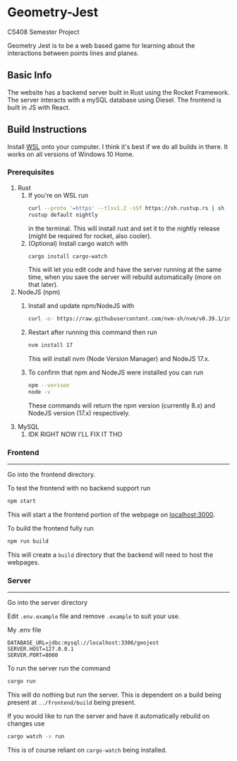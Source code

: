 # Geometry-Jest
CS408 Semester Project

Geometry Jest is to be a web based game for learning about the interactions between points lines and planes.

## Basic Info

The website has a backend server built in Rust using the Rocket Framework. The server interacts with a mySQL database using Diesel. The frontend is built in JS with React.

## Build Instructions
Install [WSL](https://docs.microsoft.com/en-us/windows/wsl/install) onto your computer. I think it's best if we do all builds in there. It works on all versions of Windows 10 Home.

### Prerequisites

1. Rust
    1. If you're on WSL run 
        ```bash
        curl --proto '=https' --tlsv1.2 -sSf https://sh.rustup.rs | sh
        rustup default nightly
        ```
        in the terminal. This will install rust and set it to the nightly release (might be required for rocket, also cooler).
    2. (Optional) Install cargo watch with 
        ```bash
        cargo install cargo-watch
        ```
        This will let you edit code and have the server running at the same time, when you save the server will rebuild automatically (more on that later).
2. NodeJS (npm)
    1. Install and update npm/NodeJS with 
        ```bash
        curl -o- https://raw.githubusercontent.com/nvm-sh/nvm/v0.39.1/install.sh | bash
        ```
    2.  Restart after running this command then run 
        ```bash
        nvm install 17
        ```
        This will install nvm (Node Version Manager) and NodeJS 17.x.
        
    3.  To confirm that npm and NodeJS were installed you can run
        ```bash
        npm --verison
        node -v
        ```
        These commands will return the npm version (currently 8.x) and NodeJS version (17.x) respectively.
3. MySQL
    1. IDK RIGHT NOW I'LL FIX IT THO

### Frontend
----
Go into the frontend directory.

To test the frontend with no backend support run
```bash
npm start
```
This will start a the frontend portion of the webpage on [localhost:3000](localhost:3000).

To build the frontend fully run
```bash
npm run build
```
This will create a `build` directory that the backend will need to host the webpages.

### Server
---
Go into the server directory

Edit `.env.example` file and remove `.example` to suit your use.

My .env file 
```.env
DATABASE_URL=jdbc:mysql://localhost:3306/geojest
SERVER.HOST=127.0.0.1
SERVER.PORT=8000
```
To run the server run the command
```bash
cargo run
```
This will do nothing but run the server. This is dependent on a build being present at `../frontend/build` being present. 

If you would like to run the server and have it automatically rebuild on changes use 
```bash
cargo watch -x run
```
This is of course reliant on `cargo-watch` being installed. 